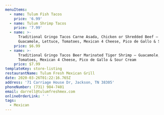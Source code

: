 ```yaml
---
menuItems:
  - name: Tulum Fish Tacos
    price: '6.99'
  - name: Tulum Shrimp Tacos
    price: '7.99'
  - name: >-
      Traditional Gringo Tacos Carne Asada, Chicken or Shredded Beef –
      Guacamole, Lettuce, Tomatoes, Mexican 4 Cheese, Pico de Gallo & Sour Cream
    price: $6.99
  - name: >-
      Traditional Gringo Tacos Beer Marinated Tiger Shrimp – Guacamole, Lettuce,
      Tomatoes, Mexican 4 Cheese, Pico de Gallo & Sour Cream
    price: $7.99
templateKey: store-listing
restaurantName: Tulum Fresh Mexican Grill
date: 2020-03-26T01:22:16.765Z
address: '71 Carriage House Dr, Jackson, TN 38305'
phoneNumber: (731) 984-7401
email: darrell@tulumfreshmex.com
onlineOrderLink: ' '
tags:
  - Mexican
---
```

